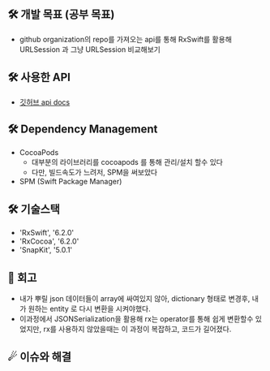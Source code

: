 ## 🛠 개발 목표 (공부 목표)
- github organization의 repo를 가져오는 api를 통해 RxSwift를 활용해 URLSession 과 그냥 URLSession 비교해보기

## 🛠 사용한 API
- [깃허브 api docs](https://docs.github.com/en/rest/reference/repos)

## 🛠 Dependency Management
- CocoaPods
   - 대부분의 라이브러리를 cocoapods 를 통해 관리/설치 할수 있다
   - 다만, 빌드속도가 느려저, SPM을 써보았다
- SPM (Swift Package Manager)

## 🛠 기술스택
- 'RxSwift', '6.2.0'
- 'RxCocoa', '6.2.0'
- 'SnapKit', '5.0.1'

## 🤔 회고
- 내가 뿌릴 json 데이터들이 array에 싸여있지 않아, dictionary 형태로 변경후, 내가 원하는 entity 로 다시 변환을 시켜야했다.
- 이과정에서 JSONSerialization을 활용해 rx는 operator를 통해 쉽게 변환할수 있었지만, rx를 사용하지 않았을때는 이 과정이 복잡하고, 코드가 길어졌다.

## ☄ 이슈와 해결

